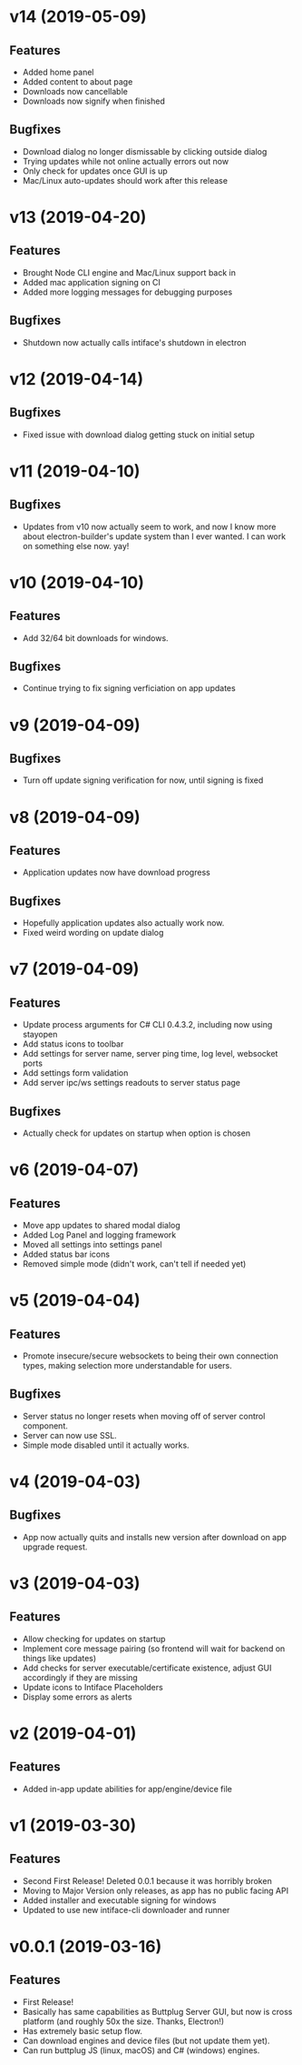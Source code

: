 # v14 (2019-05-09)

## Features

- Added home panel
- Added content to about page
- Downloads now cancellable
- Downloads now signify when finished

## Bugfixes

- Download dialog no longer dismissable by clicking outside dialog
- Trying updates while not online actually errors out now
- Only check for updates once GUI is up
- Mac/Linux auto-updates should work after this release

# v13 (2019-04-20)

## Features

- Brought Node CLI engine and Mac/Linux support back in
- Added mac application signing on CI
- Added more logging messages for debugging purposes

## Bugfixes

- Shutdown now actually calls intiface's shutdown in electron

# v12 (2019-04-14)

## Bugfixes

- Fixed issue with download dialog getting stuck on initial setup

# v11 (2019-04-10)

## Bugfixes

- Updates from v10 now actually seem to work, and now I know more
  about electron-builder's update system than I ever wanted. I can
  work on something else now. yay!

# v10 (2019-04-10)

## Features

- Add 32/64 bit downloads for windows.

## Bugfixes

- Continue trying to fix signing verficiation on app updates

# v9 (2019-04-09)

## Bugfixes

- Turn off update signing verification for now, until signing is fixed

# v8 (2019-04-09)

## Features

- Application updates now have download progress

## Bugfixes

- Hopefully application updates also actually work now.
- Fixed weird wording on update dialog

# v7 (2019-04-09)

## Features

- Update process arguments for C# CLI 0.4.3.2, including now using
  stayopen
- Add status icons to toolbar
- Add settings for server name, server ping time, log level, websocket
  ports
- Add settings form validation
- Add server ipc/ws settings readouts to server status page
  
## Bugfixes

- Actually check for updates on startup when option is chosen

# v6 (2019-04-07)

## Features

- Move app updates to shared modal dialog
- Added Log Panel and logging framework
- Moved all settings into settings panel
- Added status bar icons
- Removed simple mode (didn't work, can't tell if needed yet)

# v5 (2019-04-04)

## Features

- Promote insecure/secure websockets to being their own connection
  types, making selection more understandable for users.

## Bugfixes

- Server status no longer resets when moving off of server control
  component.
- Server can now use SSL.
- Simple mode disabled until it actually works.

# v4 (2019-04-03)

## Bugfixes

- App now actually quits and installs new version after download on
  app upgrade request.

# v3 (2019-04-03)

## Features

- Allow checking for updates on startup
- Implement core message pairing (so frontend will wait for backend on
  things like updates)
- Add checks for server executable/certificate existence, adjust GUI
  accordingly if they are missing
- Update icons to Intiface Placeholders
- Display some errors as alerts

# v2 (2019-04-01)

## Features

- Added in-app update abilities for app/engine/device file

# v1 (2019-03-30)

## Features

- Second First Release! Deleted 0.0.1 because it was horribly broken
- Moving to Major Version only releases, as app has no public facing API
- Added installer and executable signing for windows
- Updated to use new intiface-cli downloader and runner

# v0.0.1 (2019-03-16)

## Features

- First Release!
- Basically has same capabilities as Buttplug Server GUI, but now is
  cross platform (and roughly 50x the size. Thanks, Electron!)
- Has extremely basic setup flow.
- Can download engines and device files (but not update them yet).
- Can run buttplug JS (linux, macOS) and C# (windows) engines.
